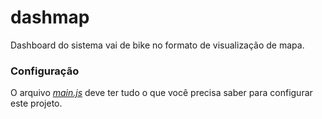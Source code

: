 # dashmap
Dashboard do sistema vai de bike no formato de visualização de mapa.

### Configuração

O arquivo *[main.js]()* deve ter tudo o que você precisa saber para configurar este projeto.